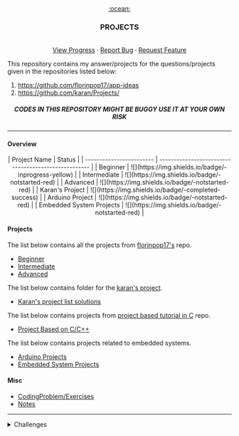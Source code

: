 <!-- PROJECT LOGO -->
<br />
<p style="text-align: center" align="center">
  <a href="https://github.com/kana800/Side-Projects">
	:ocean:
  </a>

  <h3 align="center">PROJECTS</h3>
  <p align="center">
    <br />
    <a href="https://github.com/kana800/myProjects/projects">View Progress</a>
    ·
    <a href="https://github.com/kana800/myProjects/issues">Report Bug</a>
    ·
    <a href="https://github.com/kana800/myProjects/issues">Request Feature</a>
  </p>
</p>

This repository contains my answer/projects for the questions/projects given in the repositories listed below:

1. https://github.com/florinpop17/app-ideas
2. https://github.com/karan/Projects/


<h5 align="center">CODES IN THIS REPOSITORY MIGHT BE BUGGY USE IT AT YOUR OWN RISK</h5>

---

#### Overview


<p align="center">
| Project Name             | Status                                               |
| ------------------------ | ---------------------------------------------------- |
| Beginner                 | ![](https://img.shields.io/badge/-inprogress-yellow) |
| Intermediate             | ![](https://img.shields.io/badge/-notstarted-red)    |
| Advanced                 | ![](https://img.shields.io/badge/-notstarted-red)    |
| Karan's Project          | ![](https://img.shields.io/badge/-completed-success) |
| Arduino Project          | ![](https://img.shields.io/badge/-notstarted-red)    |
| Embedded System Projects | ![](https://img.shields.io/badge/-notstarted-red)    |
</p>

#### Projects 

The list below contains all the projects from [florinpop17's](https://github.com/florinpop17/app-ideas) repo.

- [Beginner](1-Beginner)
- [Intermediate](2-Intermediate) 
- [Advanced](3-Advanced)

The list below contains folder for the [karan's project](https://github.com/karan/Projects/).

- [Karan's project list solutions](karanprojects)

The list below contains projects from [project based tutorial in C](https://github.com/rby90/Project-Based-Tutorials-in-C) repo.

- [Project Based on C/C++](projectC)

The list below contains projects related to embedded systems.

- [Arduino Projects](arduino)
- [Embedded System Projects](embeddedproject)

#### Misc

- [CodingProblem/Exercises](CodingProblem)
- [Notes](study)

---
<details>
<summary>Challenges</summary>

Today is, `2021-06-03` and I am starting [#100daysofCodingChallenge](https://www.100daysofx.com/faq/), I am planning to study web-development and Steven Skienna algorithm design manual book continuously for 100 days. In web-development I will be learning about the basics while doing projects in [florinpop repo](https://github.com/florinpop17/app-ideas), the commits related to this challenge will be marked as 100daysofCodingChallenge(`X/100`).  In the algorithm design manual book I will be doing questions and watching lectures, the progress of the book and answers for the questions are in this [repository](https://github.com/kana800/selfstudy). 

</details>
